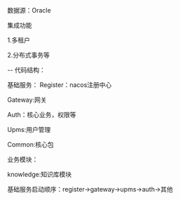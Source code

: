 数据源：Oracle

集成功能

1.多租户

2.分布式事务等

-- 代码结构：

基础服务：
Register：nacos注册中心

Gateway:网关

Auth：核心业务，权限等

Upms:用户管理

Common:核心包

业务模块：

knowledge:知识库模块


基础服务启动顺序：register->gateway->upms->auth->其他
